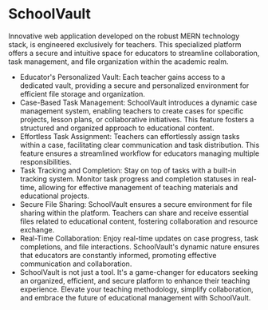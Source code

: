 # SchoolVault
Innovative web application developed on the robust MERN technology stack, is engineered exclusively for teachers. This specialized platform offers a secure and intuitive space for educators to streamline collaboration, task management, and file organization within the academic realm.

- Educator's Personalized Vault: Each teacher gains access to a dedicated vault, providing a secure and personalized environment for efficient file storage and organization.
- Case-Based Task Management: SchoolVault introduces a dynamic case management system, enabling teachers to create cases for specific projects, lesson plans, or collaborative initiatives. This feature fosters a structured and organized approach to educational content.
- Effortless Task Assignment: Teachers can effortlessly assign tasks within a case, facilitating clear communication and task distribution. This feature ensures a streamlined workflow for educators managing multiple responsibilities.
- Task Tracking and Completion: Stay on top of tasks with a built-in tracking system. Monitor task progress and completion statuses in real-time, allowing for effective management of teaching materials and educational projects.
- Secure File Sharing: SchoolVault ensures a secure environment for file sharing within the platform. Teachers can share and receive essential files related to educational content, fostering collaboration and resource exchange.
- Real-Time Collaboration: Enjoy real-time updates on case progress, task completions, and file interactions. SchoolVault's dynamic nature ensures that educators are constantly informed, promoting effective communication and collaboration.
- SchoolVault is not just a tool. It's a game-changer for educators seeking an organized, efficient, and secure platform to enhance their teaching experience. Elevate your teaching methodology, simplify collaboration, and embrace the future of educational management with SchoolVault.

